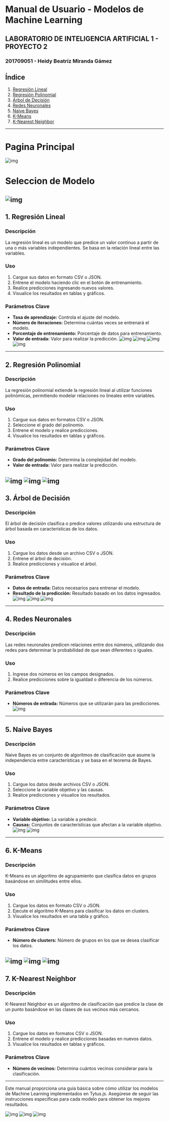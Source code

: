 # Manual de Usuario - Modelos de Machine Learning

## LABORATORIO DE INTELIGENCIA ARTIFICIAL 1 - PROYECTO 2
### 201709051 - Heidy Beatríz Miranda Gámez

## Índice
1. [Regresión Lineal](#1-regresión-lineal)
2. [Regresión Polinomial](#2-regresión-polinomial)
3. [Árbol de Decisión](#3-árbol-de-decisión)
4. [Redes Neuronales](#4-redes-neuronales)
5. [Naive Bayes](#5-naive-bayes)
6. [K-Means](#6-k-means)
7. [K-Nearest Neighbor](#7-k-nearest-neighbor)


---

# Pagina Principal
![img](img/inicio.png)
# Seleccion de Modelo
![img](img/sele.png)
--

## 1. Regresión Lineal

### Descripción
La regresión lineal es un modelo que predice un valor continuo a partir de una o más variables independientes. Se basa en la relación lineal entre las variables.

### Uso
1. Cargue sus datos en formato CSV o JSON.
2. Entrene el modelo haciendo clic en el botón de entrenamiento.
3. Realice predicciones ingresando nuevos valores.
4. Visualice los resultados en tablas y gráficos.

### Parámetros Clave
- **Tasa de aprendizaje:** Controla el ajuste del modelo.
- **Número de iteraciones:** Determina cuántas veces se entrenará el modelo.
- **Porcentaje de entrenamiento:** Porcentaje de datos para entrenamiento.
- **Valor de entrada:** Valor para realizar la predicción.
![img](img/reg1.png)
![img](img/reg2.png)
![img](img/reg4.png)
![img](img/reg3.png)
---

## 2. Regresión Polinomial

### Descripción
La regresión polinomial extiende la regresión lineal al utilizar funciones polinómicas, permitiendo modelar relaciones no lineales entre variables.

### Uso
1. Cargue sus datos en formatos CSV o JSON.
2. Seleccione el grado del polinomio.
3. Entrene el modelo y realice predicciones.
4. Visualice los resultados en tablas y gráficos.

### Parámetros Clave
- **Grado del polinomio:** Determina la complejidad del modelo.
- **Valor de entrada:** Valor para realizar la predicción.

![img](img/r2.png)
![img](img/r3.png)
![img](img/r4.png)
---

## 3. Árbol de Decisión

### Descripción
El árbol de decisión clasifica o predice valores utilizando una estructura de árbol basada en características de los datos.

### Uso
1. Cargue los datos desde un archivo CSV o JSON.
2. Entrene el árbol de decisión.
3. Realice predicciones y visualice el árbol.

### Parámetros Clave
- **Datos de entrada:** Datos necesarios para entrenar el modelo.
- **Resultado de la predicción:** Resultado basado en los datos ingresados.
![img](img/a1.png)
![img](img/a3.png)
![img](img/a2.png)
---

## 4. Redes Neuronales

### Descripción
Las redes neuronales predicen relaciones entre dos números, utilizando dos redes para determinar la probabilidad de que sean diferentes o iguales.

### Uso
1. Ingrese dos números en los campos designados.
2. Realice predicciones sobre la igualdad o diferencia de los números.

### Parámetros Clave
- **Números de entrada:** Números que se utilizarán para las predicciones.
![img](img/rn1.png)
---

## 5. Naive Bayes

### Descripción
Naive Bayes es un conjunto de algoritmos de clasificación que asume la independencia entre características y se basa en el teorema de Bayes.

### Uso
1. Cargue los datos desde archivos CSV o JSON.
2. Seleccione la variable objetivo y las causas.
3. Realice predicciones y visualice los resultados.

### Parámetros Clave
- **Variable objetivo:** La variable a predecir.
- **Causas:** Conjuntos de características que afectan a la variable objetivo.
![img](img/n1.png)
![img](img/n2.png)
---

## 6. K-Means

### Descripción
K-Means es un algoritmo de agrupamiento que clasifica datos en grupos basándose en similitudes entre ellos.

### Uso
1. Cargue los datos en formato CSV o JSON.
2. Ejecute el algoritmo K-Means para clasificar los datos en clusters.
3. Visualice los resultados en una tabla y gráfico.

### Parámetros Clave
- **Número de clusters:** Número de grupos en los que se desea clasificar los datos.

![img](img/k1.png)
![img](img/k2.png)
![img](img/k3.png)
---

## 7. K-Nearest Neighbor

### Descripción
K-Nearest Neighbor es un algoritmo de clasificación que predice la clase de un punto basándose en las clases de sus vecinos más cercanos.

### Uso
1. Cargue los datos en formatos CSV o JSON.
2. Entrene el modelo y realice predicciones basadas en nuevos datos.
3. Visualice los resultados en tablas y gráficos.

### Parámetros Clave
- **Número de vecinos:** Determina cuántos vecinos considerar para la clasificación.

---

Este manual proporciona una guía básica sobre cómo utilizar los modelos de Machine Learning implementados en Tytus.js. Asegúrese de seguir las instrucciones específicas para cada modelo para obtener los mejores resultados.

![img](img/kv1.png)
![img](img/kv2.png)
![img](img/kv3.png)